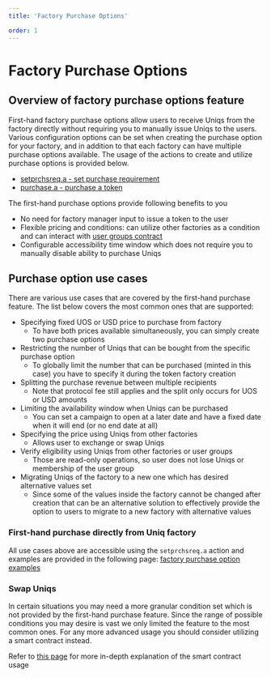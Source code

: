 ```yaml
---
title: 'Factory Purchase Options'

order: 1
---
```



# Factory Purchase Options

## Overview of factory purchase options feature

First-hand factory purchase options allow users to receive Uniqs from the factory directly without requiring you to manually issue Uniqs to the users. Various configuration options can be set when creating the purchase option for your factory, and in addition to that each factory can have multiple purchase options available. The usage of the actions to create and utilize purchase options is provided below.

-   [setprchsreq.a - set purchase requirement](../../contracts/nft-contract/nft-actions/setprchsreq.a.md)
-   [purchase.a - purchase a token](../../contracts/nft-contract/nft-actions/purchase.a.md)

The first-hand purchase options provide following benefits to you
- No need for factory manager input to issue a token to the user
- Flexible pricing and conditions: can utilize other factories as a condition and can interact with [user groups contract](../../../blockchain/contracts/user-group-contract/index.md)
- Configurable accessibility time window which does not require you to manually disable ability to purchase Uniqs

## Purchase option use cases

There are various use cases that are covered by the first-hand purchase feature. The list below covers the most common ones that are supported:
- Specifying fixed UOS or USD price to purchase from factory
    - To have both prices available simultaneously, you can simply create two purchase options
- Restricting the number of Uniqs that can be bought from the specific purchase option
    - To globally limit the number that can be purchased (minted in this case) you have to specify it during the token factory creation
- Splitting the purchase revenue between multiple recipients
    - Note that protocol fee still applies and the split only occurs for UOS or USD amounts
- Limiting the availability window when Uniqs can be purchased
    - You can set a campaign to open at a later date and have a fixed date when it will end (or no end date at all)
- Specifying the price using Uniqs from other factories
    - Allows user to exchange or swap Uniqs
- Verify eligibility using Uniqs from other factories or user groups
    - Those are read-only operations, so user does not lose Uniqs or membership of the user group
- Migrating Uniqs of the factory to a new one which has desired alternative values set
    - Since some of the values inside the factory cannot be changed after creation that can be an alternative solution to effectively provide the option to users to migrate to a new factory with alternative values

### First-hand purchase directly from Uniq factory

All use cases above are accessible using the `setprchsreq.a` action and examples are provided in the following page: [factory purchase option examples](./factory-purchase-options-examples.md)

### Swap Uniqs

In certain situations you may need a more granular condition set which is not provided by the first-hand purchase feature. Since the range of possible conditions you may desire is vast we only limited the feature to the most common ones. For any more advanced usage you should consider utilizing a smart contract instead.

Refer to [this page](./exchange-a-uniq-using-smart-contract.md) for more in-depth explanation of the smart contract usage